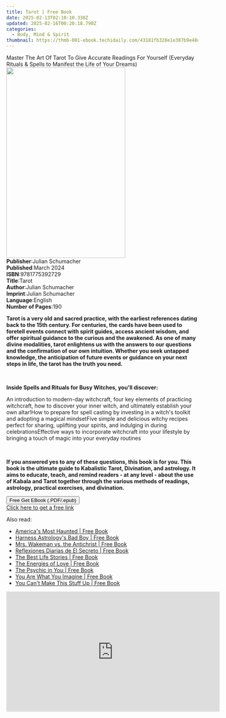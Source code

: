 ```yaml
---
title: Tarot | Free Book
date: 2025-02-13T02:10:10.338Z
updated: 2025-02-16T00:20:18.790Z
categories:
  - Body, Mind & Spirit
thumbnail: https://thmb-001-ebook.techidaily.com/43181fb328e1e387b9e48d472ec396ebd147ecc27f3631c10f6a3343d6c3191a.jpg
---
```

<main id="book-container">
  <div class="flex flex-col">
    <div class="book-brief flex-1 py-6 px-4 sm:p-6 md:py-10 md:px-8">
      <!-- brief-->
      <div class="book-brief-main">
        Master The Art Of Tarot To Give Accurate Readings For Yourself (Everyday
        Rituals & Spells to Manifest the Life of Your Dreams)
      </div>
    </div>
    <div
      class="book-meta-info flex-1 grid gap-4 col-start-1 col-end-3 row-start-1 sm:mb-6 sm:grid-cols-4 lg:gap-6 lg:col-start-2 lg:row-end-6 lg:row-span-6 lg:mb-0"
    >
      <div
        class="book-meta-info-left place-content-center mt-4 p-4 text-sm leading-6 col-start-2 col-span-2 dark:text-slate-400"
      >
        <img
          class="w-full h-500 object-cover rounded-lg sm:h-255 sm:col-span-2 lg:col-span-full"
          src="https://img-001-ebook.techidaily.com/b80f46eb8f272b2fc628b71937441b2590c5573ce5349a83b615e18266311f9e.jpg"
          alt=""
          width="312"
          height="500"
        />
      </div>
      <div
        class="book-meta-info-right mt-2 col-start-1 row-start-2 col-span-3 self-center"
      >
        <!-- meta data  -->
        <div class="flex flex-col px-4 md:px-8">
          <div class="flex-1">
            <strong>Publisher</strong>:<span class="px-2"
              >Julian Schumacher</span
            >
          </div>
          <div class="flex-1">
            <strong>Published</strong>:<span class="px-2">March 2024</span>
          </div>
          <div class="flex-1">
            <strong>ISBN</strong>:<span class="px-2">9781775392729</span>
          </div>
          <div class="flex-1">
            <strong>Title</strong>:<span class="px-2">Tarot</span>
          </div>
          <div class="flex-1">
            <strong>Author</strong>:<span class="px-2">Julian Schumacher</span>
          </div>
          <div class="flex-1">
            <strong>Imprint</strong>:<span class="px-2">Julian Schumacher</span>
          </div>
          <div class="flex-1">
            <strong>Language</strong>:<span class="px-2">English</span>
          </div>
          <div class="flex-1">
            <strong>Number of Pages</strong>:<span class="px-2">190</span>
          </div>
        </div>
      </div>
    </div>
    <div class="book-description flex-1 py-6 px-4 sm:p-6 md:py-10 md:px-8">
      <div class="book-description-main">
        <div accordion-content="" id="description">
          <p>
            <strong
              >Tarot is a very old and sacred practice, with the earliest
              references dating back to the 15th century. For centuries, the
              cards have been used to foretell events connect with spirit
              guides, access ancient wisdom, and offer spiritual guidance to the
              curious and the awakened. As one of many divine modalities, tarot
              enlightens us with the answers to our questions and the
              confirmation of our own intuition. Whether you seek untapped
              knowledge, the anticipation of future events or guidance on your
              next steps in life, the tarot has the truth you need.</strong
            >
          </p>
          <p><strong>&nbsp;</strong></p>
          <p>
            <strong
              >Inside Spells and Rituals for Busy Witches, you'll
              discover:</strong
            >
          </p>
          An introduction to modern-day witchcraft, four key elements of
          practicing witchcraft, how to discover your inner witch, and
          ultimately establish your own altar!How to prepare for spell casting
          by investing in a witch's toolkit and adopting a magical mindsetFive
          simple and delicious witchy recipes perfect for sharing, uplifting
          your spirits, and indulging in during celebrationsEffective ways to
          incorporate witchcraft into your lifestyle by bringing a touch of
          magic into your everyday routines
          <p><br /></p>
          <p>
            <strong
              >If you answered yes to any of these questions, this book is for
              you. This book is the ultimate guide to Kabalistic Tarot,
              Divination, and astrology. It aims to educate, teach, and remind
              readers - at any level - about the use of Kabala and Tarot
              together through the various methods of readings, astrology,
              practical exercises, and divination.</strong
            >
          </p>
        </div>
        <div class="accordion-fader"></div>
      </div>
    </div>
    <div class="book-excerpts flex-1 py-6 px-4 sm:p-6 md:py-10 md:px-8"></div>
    <div
      class="book-about-author flex-1 py-6 px-4 sm:p-6 md:py-10 md:px-8"
    ></div>
    <div class="book-free-get flex-1 py-6 px-4 sm:p-6 md:py-10 md:px-8">
      <button
        id="btn-free-get"
        class="bg-blue-500 hover:bg-blue-700 text-white font-bold py-2 px-4 rounded"
      >
        Free Get EBook (.PDF/.epub)
      </button>
      <div id="countdown-display" class="px-2 text-lg mt-2"></div>
      <a
        id="free-link"
        class="hidden bg-blue-500 hover:bg-blue-700 text-white font-bold py-2 px-4 rounded"
        href="https://www.ebooks.com/en-us/book/211261007/tarot/julian-schumacher/"
        target="_blank"
        >Click here to get a free link</a
      >
    </div>
    <script>
      let countdownTime = 0;
      let countdownInterval = null;
      document
        .getElementById('btn-free-get')
        .addEventListener('click', startCountdown);
      function startCountdown() {
        countdownTime = new Date().getTime() + 60000 * 3;
        countdownInterval = setInterval(updateCountdown, 1000);
        document.getElementById('btn-free-get').disabled = true;
        document
          .getElementById('btn-free-get')
          .classList.add('bg-gray-500', 'cursor-not-allowed');
      }
      function updateCountdown() {
        let currentTime = new Date().getTime();
        let timeLeft = countdownTime - currentTime;
        let secondsLeft = Math.floor(timeLeft / 1000);
        document.getElementById('countdown-display').innerHTML =
          `Remaining time: ${secondsLeft} seconds.`;
        if (secondsLeft <= 0) {
          clearInterval(countdownInterval);
          document.getElementById('btn-free-get').classList.add('hidden');
          document.getElementById('free-link').classList.remove('hidden');
          document.getElementById('countdown-display').innerHTML = '';
        }
      }
    </script>
  </div>
</main>

<ins class="adsbygoogle"
      style="display:block"
      data-ad-client="ca-pub-7571918770474297"
      data-ad-slot="8358498916"
      data-ad-format="auto"
      data-full-width-responsive="true"></ins>
    

<span class="atpl-alsoreadstyle">Also read:</span>
<div><ul>
<li><a href="https://novels-ebooks.techidaily.com/1640843-9781101638354-americas-most-haunted/"><u>America's Most Haunted | Free Book</u></a></li>
<li><a href="https://novels-ebooks.techidaily.com/1648027-9781476735498-harness-astrologys-bad-boy/"><u>Harness Astrology's Bad Boy | Free Book</u></a></li>
<li><a href="https://novels-ebooks.techidaily.com/1640825-9780698176928-mrs-wakeman-vs-the-antichrist/"><u>Mrs. Wakeman vs. the Antichrist | Free Book</u></a></li>
<li><a href="https://novels-ebooks.techidaily.com/1645559-9781476765037-reflexiones-diarias-de-el-secreto/"><u>Reflexiones Diarias de El Secreto | Free Book</u></a></li>
<li><a href="https://novels-ebooks.techidaily.com/1641788-9781606525708-the-best-life-stories/"><u>The Best Life Stories | Free Book</u></a></li>
<li><a href="https://novels-ebooks.techidaily.com/1640694-9780698176218-the-energies-of-love/"><u>The Energies of Love | Free Book</u></a></li>
<li><a href="https://novels-ebooks.techidaily.com/164636-9780743488709-the-psychic-in-you/"><u>The Psychic in You | Free Book</u></a></li>
<li><a href="https://novels-ebooks.techidaily.com/1643053-9781780287775-you-are-what-you-imagine/"><u>You Are What You Imagine | Free Book</u></a></li>
<li><a href="https://novels-ebooks.techidaily.com/1648019-9781476764450-you-cant-make-this-stuff-up/"><u>You Can't Make This Stuff Up | Free Book</u></a></li>
</ul></div>

<!-- affiliate ads begin -->
<iframe width="560" height="315" src="https://www.youtube.com/embed/RCYs8keh-Vs?si=uDC28-9yh-k6HLj4" title="YouTube video player" frameborder="0" allow="accelerometer; autoplay; clipboard-write; encrypted-media; gyroscope; picture-in-picture; web-share" referrerpolicy="strict-origin-when-cross-origin" allowfullscreen></iframe>
<!-- affiliate ads end -->

